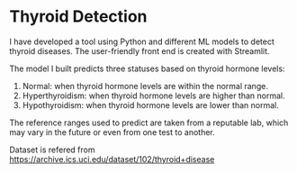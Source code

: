 # Thyroid Detection
I have developed a tool using Python and different ML models to detect thyroid diseases. The user-friendly front end is created with Streamlit. 

The model I built predicts three statuses based on thyroid hormone levels:

1. Normal: when thyroid hormone levels are within the normal range.
2. Hyperthyroidism: when thyroid hormone levels are higher than normal.
3. Hypothyroidism: when thyroid hormone levels are lower than normal.

The reference ranges used to predict are taken from a reputable lab, which may vary in the future or even from one test to another.

Dataset is refered from https://archive.ics.uci.edu/dataset/102/thyroid+disease
